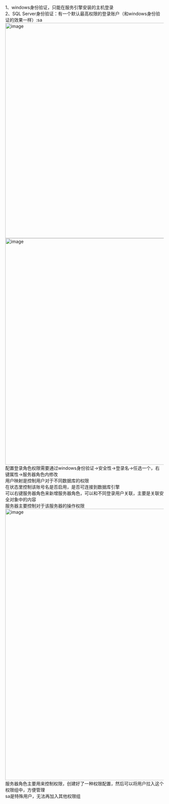 1、windows身份验证，只能在服务引擎安装的主机登录 <br>
2、SQL Server身份验证：有一个默认最高权限的登录账户（和windows身份验证的效果一样）:sa<br>
<img width="796" height="685" alt="image" src="https://github.com/user-attachments/assets/818dd980-77d7-42a5-8406-c56b0924c068" />
<img width="797" height="721" alt="image" src="https://github.com/user-attachments/assets/d9751a08-9369-4bbb-943c-a50319bc097b" /><br>
配置登录角色权限需要通过windows身份验证->安全性->登录名->任选一个，右键属性->服务器角色内修改<br>
用户映射是控制用户对于不同数据库的权限<br>
在状态里控制该账号名是否启用，是否可连接到数据库引擎<br>
可以右键服务器角色来新增服务器角色，可以和不同登录用户关联，主要是关联安全对象中的内容<br>
服务器主要控制对于该服务器的操作权限<br>
<img width="1453" height="864" alt="image" src="https://github.com/user-attachments/assets/5f60c589-c33a-4799-8970-e9f1204e0d0f" />
服务器角色主要用来控制权限，创建好了一种权限配置，然后可以将用户拉入这个权限组中，方便管理<br>
sa是特殊用户，无法再加入其他权限组<br>
